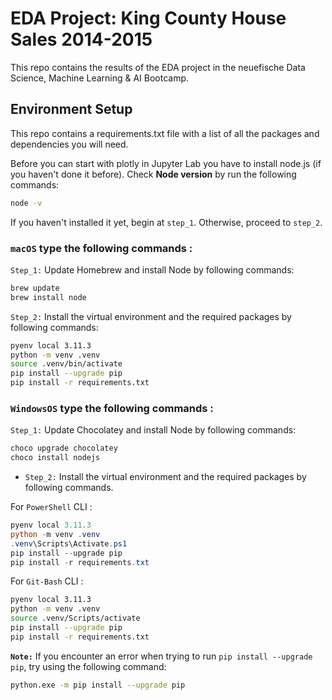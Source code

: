 # EDA Project: King County House Sales 2014-2015

This repo contains the results of the EDA project in the neuefische Data Science, Machine Learning & AI Bootcamp.


## Environment Setup
This repo contains a requirements.txt file with a list of all the packages and dependencies you will need.

Before you can start with plotly in Jupyter Lab you have to install node.js (if you haven't done it before). Check **Node version**  by run the following commands:

```sh
node -v
```

If you haven't installed it yet, begin at `step_1`. Otherwise, proceed to `step_2`.


### **`macOS`** type the following commands : 


`Step_1:` Update Homebrew and install Node by following commands:

```sh
brew update
brew install node
```

`Step_2:` Install the virtual environment and the required packages by following commands:

```BASH
pyenv local 3.11.3
python -m venv .venv
source .venv/bin/activate
pip install --upgrade pip
pip install -r requirements.txt
```
### **`WindowsOS`** type the following commands :


`Step_1:` Update Chocolatey and install Node by following commands:
```sh
choco upgrade chocolatey
choco install nodejs
```

- `Step_2:` Install the virtual environment and the required packages by following commands.

For `PowerShell` CLI :

```PowerShell
pyenv local 3.11.3
python -m venv .venv
.venv\Scripts\Activate.ps1
pip install --upgrade pip
pip install -r requirements.txt
```

For `Git-Bash` CLI :

```BASH
pyenv local 3.11.3
python -m venv .venv
source .venv/Scripts/activate
pip install --upgrade pip
pip install -r requirements.txt
```


**`Note:`**
If you encounter an error when trying to run `pip install --upgrade pip`, try using the following command:

```Bash
python.exe -m pip install --upgrade pip
```

